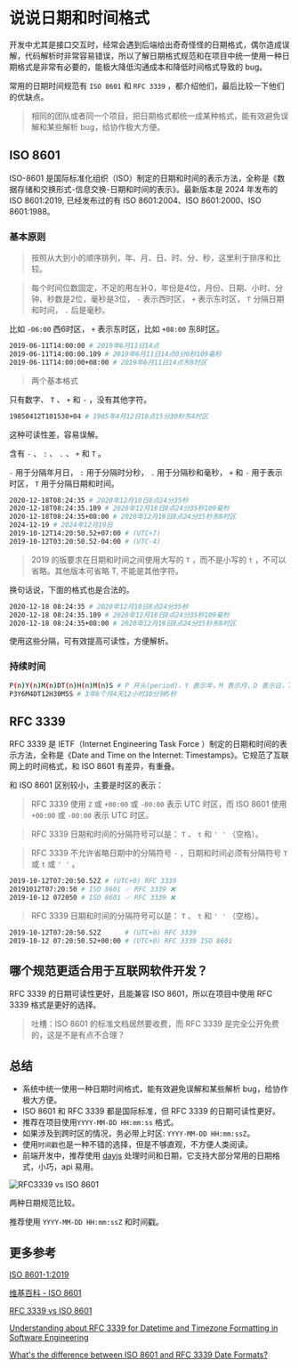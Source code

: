# 说说日期和时间格式

开发中尤其是接口交互时，经常会遇到后端给出奇奇怪怪的日期格式，偶尔造成误解，代码解析时非常容易错误，所以了解日期格式规范和在项目中统一使用一种日期格式是非常有必要的，能极大降低沟通成本和降低时间格式导致的 bug。

常用的日期时间规范有 `ISO 8601` 和 `RFC 3339` ，都介绍他们，最后比较一下他们的优缺点。

> 相同的团队或者同一个项目，把日期格式都统一成某种格式，能有效避免误解和某些解析 bug，给协作极大方便。

## ISO 8601

ISO-8601 是国际标准化组织（ISO）制定的日期和时间的表示方法，全称是《数据存储和交换形式-信息交换-日期和时间的表示》。最新版本是 2024 年发布的 ISO 8601:2019, 已经发布过的有 ISO 8601:2004、ISO 8601:2000、ISO 8601:1988。

### 基本原则

> 按照从大到小的顺序排列，年、月、日、时、分、秒，这里利于排序和比较。

> 每个时间位数固定，不足的用左补0，年份是4位，月份、日期、小时、分钟、秒数是2位，毫秒是3位， `-` 表示西时区， `+` 表示东时区， `T` 分隔日期和时间， `.` 后是毫秒。

比如 `-06:00` 西6时区， `+` 表示东时区，比如 `+08:00` 东8时区。

```bash
2019-06-11T14:00:00 # 2019年6月11日14点
2019-06-11T14:00:00.109 # 2019年6月11日14点0分0秒109毫秒
2019-06-11T14:00:00+08:00 # 2019年6月11日14点东8时区
```

> 两个基本格式

只有数字、 `T` 、 `+` 和 `-` ，没有其他字符。

```bash
19850412T101530+04 # 1985年4月12日10点15分30秒东4时区
```

这种可读性差，容易误解。

含有 `-` 、 `:` 、 `.` 、 `+` 和 `T` 。

`-` 用于分隔年月日， `:` 用于分隔时分秒， `.` 用于分隔秒和毫秒， `+` 和 `-` 用于表示时区， `T` 用于分隔日期和时间。

```bash
2020-12-18T08:24:35 # 2020年12月18日8点24分35秒
2020-12-18T08:24:35.109 # 2020年12月18日8点24分35秒109毫秒
2020-12-18T08:24:35+08:00 # 2020年12月18日8点24分35秒东8时区
2024-12-19 # 2024年12月19日
2019-10-12T14:20:50.52+07:00 # (UTC+7)
2019-10-12T03:20:50.52-04:00 # (UTC-4)
```

> 2019 的版要求在日期和时间之间使用大写的 `T` ，而不是小写的 `t` ，不可以省略。其他版本可省略 T, 不能是其他字符。

换句话说，下面的格式也是合法的。

```bash
2020-12-18 08:24:35 # 2020年12月18日8点24分35秒
2020-12-18 08:24:35.109 # 2020年12月18日8点24分35秒109毫秒
2020-12-18 08:24:35+08:00 # 2020年12月18日8点24分35秒东8时区
```

使用这些分隔，可有效提高可读性，方便解析。

### 持续时间

```bash
P(n)Y(n)M(n)DT(n)H(n)M(n)S # P 开头(period)，Y 表示年，M 表示月，D 表示日，T 表示时间，H 表示小时，M 表示分钟，S 表示秒
P3Y6M4DT12H30M5S # 3年6个月4天12小时30分钟5秒
```

## RFC 3339

RFC 3339 是 IETF（Internet Engineering Task Force ）制定的日期和时间的表示方法，全称是《Date and Time on the Internet: Timestamps》。它规范了互联网上的时间格式，和 ISO 8601 有差异，有重叠。

和 ISO 8601 区别较小，主要是时区的表示：

> RFC 3339 使用 `Z` 或 `+00:00` 或 `-00:00` 表示 UTC 时区，而 ISO 8601 使用 `+00:00` 或 `-00:00` 表示 UTC 时区。

> RFC 3339 日期和时间的分隔符号可以是： `T` 、 `t` 和 `' '` （空格）。

> RFC 3339 不允许省略日期中的分隔符号 `-` ，日期和时间必须有分隔符号 `T` 或 `t` 或 `' '` 。

```bash
2019-10-12T07:20:50.52Z # (UTC+0) RFC 3339
20191012T07:20:50 # ISO 8601 ✅ RFC 3339 ❌
2019-10-12 072050 # ISO 8601 ✅ RFC 3339 ❌
```

> RFC 3339 日期和时间的分隔符号可以是： `T` 、 `t` 和 `' '` （空格）。

```bash
2019-10-12T07:20:50.52Z      # (UTC+0) RFC 3339
2019-10-12 07:20:50.52+00:00 # (UTC+0) RFC 3339 ISO 8601
```

## 哪个规范更适合用于互联网软件开发？

RFC 3339 的日期可读性更好，且能兼容 ISO 8601，所以在项目中使用 RFC 3339 格式是更好的选择。

> 吐槽：ISO 8601 的标准文档居然要收费，而 RFC 3339 是完全公开免费的，这是不是有点不合理？

## 总结

* 系统中统一使用一种日期时间格式，能有效避免误解和某些解析 bug，给协作极大方便。
* ISO 8601 和 RFC 3339 都是国际标准，但 RFC 3339 的日期可读性更好。
* 推荐在项目使用`YYYY-MM-DD HH:mm:ss` 格式。
* 如果涉及到跨时区的情况，务必带上时区: `YYYY-MM-DD HH:mm:ssZ`。
* 使用`时间戳`也是一种不错的选择，但是不够直观，不方便人类阅读。
* 前端开发中，推荐使用 [dayjs](https://day.js.org/docs/zh-CN/parse/string) 处理时间和日期，它支持大部分常用的日期格式，小巧，api 易用。

![RFC3339 vs ISO 8601](https://cdn.jsdelivr.net/npm/zqj-pics/js/RFC3339VSISO8601.png)

两种日期规范比较。

推荐使用 `YYYY-MM-DD HH:mm:ssZ` 和时间戳。

## 更多参考

[ISO 8601-1:2019](https://www.iso.org/standard/70907.html)

[维基百科 - ISO 8601](https://en.wikipedia.org/wiki/ISO_8601)

[RFC 3339 vs ISO 8601](https://ijmacd.github.io/rfc3339-iso8601/)

[Understanding about RFC 3339 for Datetime and Timezone Formatting in Software Engineering](https://medium.easyread.co/understanding-about-rfc-3339-for-datetime-formatting-in-software-engineering-940aa5d5f68a)

[What's the difference between ISO 8601 and RFC 3339 Date Formats?](https://stackoverflow.com/questions/522251/whats-the-difference-between-iso-8601-and-rfc-3339-date-formats)
